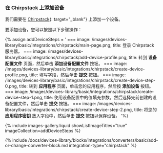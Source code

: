 ### 在 Chirpstack 上添加设备

我们需要在 [Chirpstack](https://chirpstack.io){: target="_blank"} 上添加一个设备。

要添加设备，您可以按照以下步骤操作：

{% assign addDeviceSteps = '
    ===
        image: /images/devices-library/basic/integrations/chirpstack/main-page.png,
        title: 登录 Chirpstack 服务器。
    ===
        image: /images/devices-library/basic/integrations/chirpstack/add-device-profile.png,
        title: 转到 **设备配置文件** 页面，然后单击 **添加设备配置文件** 按钮。
    ===
        image: /images/devices-library/basic/integrations/chirpstack/create-device-profile.png,
        title: 填写字段，然后单击 **提交** 按钮。
    ===
        image: /images/devices-library/basic/integrations/chirpstack/create-device-step-0.png,
        title: 转到 **应用程序** 页面，单击您的应用程序，然后按 **添加设备** 按钮。
    ===
        image: /images/devices-library/basic/integrations/chirpstack/create-device-step-1.png,
        title: 使用设备配置中的值填充参数。然后选择先前创建的设备配置文件，然后单击 **提交** 按钮。
    ===
        image: /images/devices-library/basic/integrations/chirpstack/create-device-step-2.png,
        title: 将您的 **应用程序密钥** 放入字段中，然后单击 **提交** 按钮以保存设备。
'%}

{% include images-gallery.liquid showListImageTitles="true" imageCollection=addDeviceSteps %}

{% include /docs/devices-library/blocks/integrations/converters/basic/add-or-change-converter-block.md integration-type="chirpstack" %}